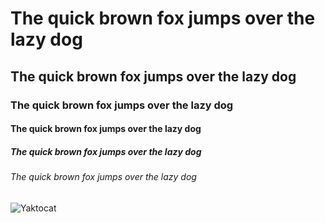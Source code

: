 # The quick brown fox jumps over the lazy dog
## The quick brown fox jumps over the lazy dog
### The quick brown fox jumps over the lazy dog
#### The quick brown fox jumps over the lazy dog
##### The quick brown fox jumps over the lazy dog
###### The quick brown fox jumps over the lazy dog

![Yaktocat](https://octodex.github.com/images/yaktocatk.png)
